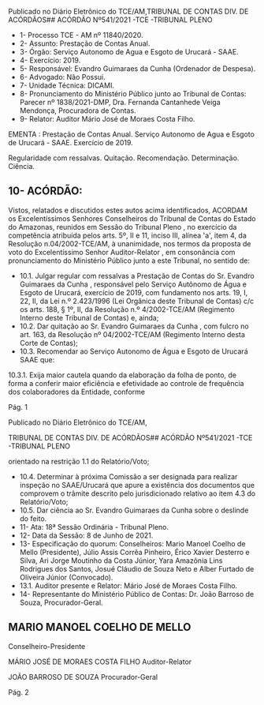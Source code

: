 Publicado  no  Diário  Eletrônico do TCE/AM,TRIBUNAL DE CONTAS DIV. DE ACÓRDÃOS## ACÓRDÃO Nº541/2021 -TCE -TRIBUNAL PLENO

- 1- Processo TCE - AM nº 11840/2020.
- 2- Assunto: Prestação de Contas Anual.
- 3- Órgão: Serviço Autonomo de Agua e Esgoto de Urucará - SAAE.
- 4- Exercício: 2019.
- 5- Responsável: Evandro Guimaraes da Cunha (Ordenador de Despesa).
- 6- Advogado: Não Possui.
- 7- Unidade Técnica: DICAMI.
- 8- Pronunciamento  do  Ministério  Público  junto  ao  Tribunal  de  Contas: Parecer  nº 1838/2021-DMP, Dra. Fernanda Cantanhede Veiga Mendonça, Procuradora de Contas.
- 9- Relator: Auditor Mário José de Moraes Costa Filho.

EMENTA : Prestação de Contas Anual. Serviço Autonomo de Agua e Esgoto de Urucará  -  SAAE. Exercício de 2019.

Regularidade com ressalvas. Quitação. Recomendação. Determinação. Ciência.

## 10-  ACÓRDÃO:

Vistos, relatados e discutidos estes autos acima identificados, ACORDAM os Excelentíssimos Senhores Conselheiros do Tribunal de Contas do Estado do Amazonas, reunidos em Sessão do Tribunal Pleno , no exercício da competência atribuída pelos arts. 5º, II e 11, inciso III, alínea 'a', item 4, da Resolução n.04/2002-TCE/AM, à unanimidade, nos termos da proposta de voto do Excelentíssimo Senhor Auditor-Relator , em consonância com pronunciamento do Ministério Público junto a este Tribunal, no sentido de:

- 10.1.  Julgar  regular  com  ressalvas a  Prestação  de  Contas  do Sr.  Evandro Guimaraes  da  Cunha ,  responsável  pelo Serviço  Autônomo  de  Água  e Esgoto de Urucará, exercício de 2019, com fundamento nos arts. 19, I, 22, II,  da  Lei  n.º  2.423/1996  (Lei  Orgânica  deste  Tribunal  de  Contas)  c/c  os arts.  188,  §  1º,  II,  da  Resolução  n.º  4/2002-TCE/AM (Regimento  Interno deste Tribunal de Contas) e, ainda;
- 10.2.  Dar quitação ao Sr. Evandro Guimaraes da Cunha ,  com fulcro no art. 163,  da  Resolução  nº  04/2002-TCE/AM  (Regimento  Interno  desta  Corte de Contas);
- 10.3.  Recomendar ao  Serviço  Autonomo  de  Água  e  Esgoto  de  Urucará  SAAE que:

10.3.1. Exija maior cautela quando da elaboração da folha de ponto, de forma a conferir maior eficiência e efetividade ao controle de  frequência  dos  colaboradores  da  Entidade,  conforme

Pág. 1

Publicado  no  Diário  Eletrônico do TCE/AM,

TRIBUNAL DE CONTAS DIV. DE ACÓRDÃOS## ACÓRDÃO Nº541/2021 -TCE -TRIBUNAL PLENO

orientado na restrição 1.1 do Relatório/Voto;

- 10.4.  Determinar à  próxima Comissão a ser designada para realizar inspeção no SAAE/Urucará que apure a existência dos documentos que comprovem o trâmite descrito pelo jurisdicionado relativo ao item 4.3 do Relatório/Voto;
- 10.5.  Dar ciência ao Sr. Evandro Guimaraes da Cunha sobre o deslinde do feito.
- 11-  Ata: 18ª Sessão Ordinária - Tribunal Pleno.
- 12-  Data da Sessão: 8 de Junho de 2021.
- 13-  Especificação do quorum: Conselheiros: Mario Manoel Coelho de Mello (Presidente),  Júlio  Assis  Corrêa  Pinheiro,  Érico  Xavier  Desterro  e  Silva,  Ari  Jorge Moutinho da Costa Júnior, Yara Amazônia Lins Rodrigues dos Santos, Josué Cláudio de Souza Neto e Alber Furtado de Oliveira Júnior (Convocado).
- 13.1. Auditor presente e Relator: Mário José de Moraes Costa Filho.
- 14-  Representante  do  Ministério  Público  de  Contas: Dr. João  Barroso  de  Souza, Procurador-Geral.

## MARIO MANOEL COELHO DE MELLO

Conselheiro-Presidente

MÁRIO JOSÉ DE MORAES COSTA FILHO Auditor-Relator

JOÃO BARROSO DE SOUZA Procurador-Geral

Pág. 2